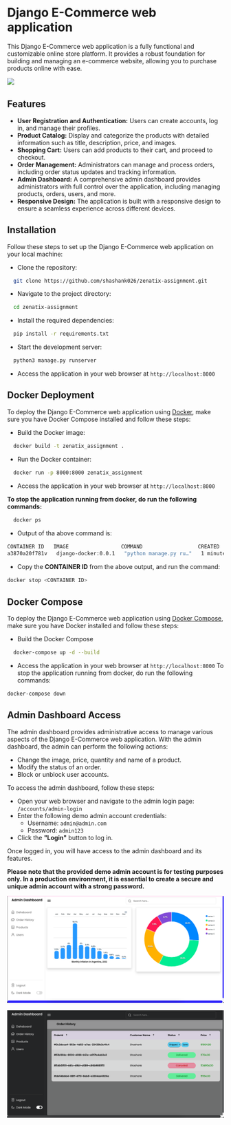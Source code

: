 
# Django E-Commerce web application

This Django E-Commerce web application is a fully functional and customizable online store platform. It provides a robust foundation for 
building and managing an e-commerce website, allowing you to purchase products online with ease.

![](https://github.com/shashank026/zenatix-assignment/blob/main/readmeImage/Admin_Dashboard.gif)




## Features

- **User Registration and Authentication:** Users can create accounts, log in, and manage their profiles.
- **Product Catalog:** Display and categorize the products with detailed information such as title, description, price, and images.
- **Shopping Cart:** Users can add products to their cart, and proceed to checkout.
- **Order Management:** Administrators can manage and process orders, including order status updates and tracking information.
- **Admin Dashboard:** A comprehensive admin dashboard provides administrators with full control over the application, including managing products, orders, users, and more.
- **Responsive Design:** The application is built with a responsive design to ensure a seamless experience across different devices.


## Installation

Follow these steps to set up the Django E-Commerce web application on your local machine:

- Clone the repository:
```bash
  git clone https://github.com/shashank026/zenatix-assignment.git
```
- Navigate to the project directory:
```bash
  cd zenatix-assignment
```
- Install the required dependencies:
```bash
  pip install -r requirements.txt
```
- Start the development server:
```bash
  python3 manage.py runserver
```
- Access the application in your web browser at `http://localhost:8000`
## Docker Deployment

To deploy the Django E-Commerce web application using [Docker](https://docs.docker.com/engine/install/), make sure you have Docker Compose installed and follow these steps:

- Build the Docker image:
```bash
  docker build -t zenatix_assignment .
```
- Run the Docker container:
```bash
  docker run -p 8000:8000 zenatix_assignment
```
- Access the application in your web browser at `http://localhost:8000`

**To stop the application running from docker, do run the following commands:**
```bash
  docker ps
```
- Output of tha above command is:
```bash
CONTAINER ID   IMAGE                 COMMAND                  CREATED       STATUS       PORTS                    NAMES
a3870a20f781v   django-docker:0.0.1   "python manage.py ru…"   1 minutes ago   Up 1 minutes   0.0.0.0:8000->8000/tcp   zenatix_assignment-django-1
```
- Copy the **CONTAINER ID** from the above output, and run the command:
```bash
docker stop <CONTAINER ID>
```

## Docker Compose

To deploy the Django E-Commerce web application using [Docker Compose](https://docs.docker.com/compose/), make sure you have Docker installed and follow these steps:

- Build the Docker Compose
```bash
  docker-compose up -d --build
```
- Access the application in your web browser at `http://localhost:8000`
To stop the application running from docker, do run the following commands:
```bash
docker-compose down
```

## Admin Dashboard Access

The admin dashboard provides administrative access to manage various aspects of the Django E-Commerce web application. With the admin dashboard, the admin can perform the following actions:

- Change the image, price, quantity and name of a product.
- Modify the status of an order.
- Block or unblock user accounts.

To access the admin dashboard, follow these steps:

- Open your web browser and navigate to the admin login page: `/accounts/admin-login`
- Enter the following demo admin account credentials:
   - Username: `admin@admin.com`
   - Password: `admin123`
- Click the __"Login"__ button to log in.

Once logged in, you will have access to the admin dashboard and its features.

__Please note that the provided demo admin account is for testing purposes only. In a production environment, it is essential to create a secure and unique admin account with a strong password.__

![](https://github.com/shashank026/zenatix-assignment/blob/main/readmeImage/Admin-Dashboard-main.png)

![](https://github.com/shashank026/zenatix-assignment/blob/main/readmeImage/Admin-Dashboard-OrderHistory-Dark.png)
